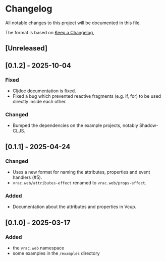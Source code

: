 # Changelog

All notable changes to this project will be documented in this file.

The format is based on [Keep a Changelog](https://keepachangelog.com/en/1.1.0/),

## [Unreleased]

## [0.1.2] - 2025-10-04

### Fixed

- Cljdoc documentation is fixed.
- Fixed a bug which prevented reactive fragments (e.g. if, for) to be used directly inside each other.

### Changed

- Bumped the dependencies on the example projects, notably Shadow-CLJS.

## [0.1.1] - 2025-04-24

### Changed

- Uses a new format for naming the attributes, properties and event handlers (#5).
- `vrac.web/attributes-effect` renamed to `vrac.web/props-effect`.

### Added

- Documentation about the attributes and properties in Vcup.

## [0.1.0] - 2025-03-17

### Added

- the `vrac.web` namespace
- some examples in the `/examples` directory
